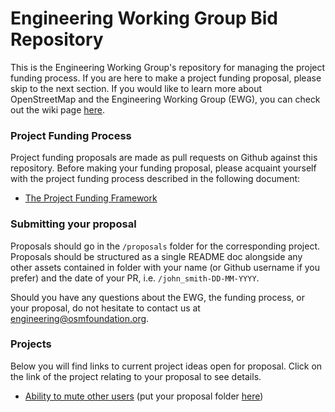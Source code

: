 # Engineering Working Group Bid Repository

This is the Engineering Working Group's repository for managing the project funding process. If you are here to make a project funding proposal, please skip to the next section. If you would like to learn more about OpenStreetMap and the Engineering Working Group (EWG), you can check out the wiki page [here](https://wiki.osmfoundation.org/wiki/Engineering_Working_Group).

### Project Funding Process

Project funding proposals are made as pull requests on Github against this repository. Before making your funding proposal, please acquaint yourself with the project funding process described in the following document:

* [The Project Funding Framework](https://wiki.osmfoundation.org/wiki/Engineering_Working_Group/Project_Funding_Framework)

### Submitting your proposal

Proposals should go in the `/proposals` folder for the corresponding project. Proposals should be structured as a single README doc alongside any other assets contained in folder with your name (or Github username if you prefer) and the date of your PR, i.e. `/john_smith-DD-MM-YYYY`.

Should you have any questions about the EWG, the funding process, or your proposal, do not hesitate to contact us at [engineering@osmfoundation.org](mailto:engineering@osmfoundation.org).

### Projects

Below you will find links to current project ideas open for proposal. Click on the link of the project relating to your proposal to see details.

* [Ability to mute other users](/projects/ability-to-mute-other-users) (put your proposal folder [here](/projects/ability-to-mute-users/proposals))
